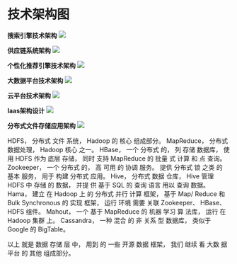 # 技术架构图
**搜索引擎技术架构**
![](%E6%8A%80%E6%9C%AF%E6%9E%B6%E6%9E%84%E5%9B%BE/2E6513C9-6B62-4D10-B552-377A5364380B.png)

**供应链系统架构**
![](%E6%8A%80%E6%9C%AF%E6%9E%B6%E6%9E%84%E5%9B%BE/D1F96B8C-ABB6-4E0A-B05F-C55FBD59AD2B.png)

**个性化推荐引擎技术架构**
![](%E6%8A%80%E6%9C%AF%E6%9E%B6%E6%9E%84%E5%9B%BE/8B345C31-62F5-4CE1-90B5-93508338F9B1.png)

**大数据平台技术架构**
![](%E6%8A%80%E6%9C%AF%E6%9E%B6%E6%9E%84%E5%9B%BE/64F16048-7D6D-497E-BA15-0950EE9BD490.png)

**云平台技术架构**
![](%E6%8A%80%E6%9C%AF%E6%9E%B6%E6%9E%84%E5%9B%BE/A3FF8A3F-E250-47F9-B8C3-BA5F8E3F6203.png)

**Iaas架构设计**
![](%E6%8A%80%E6%9C%AF%E6%9E%B6%E6%9E%84%E5%9B%BE/477707C0-FF60-4BFD-B8C2-ACB963C23911.png)

**分布式文件存储应用架构**
![](%E6%8A%80%E6%9C%AF%E6%9E%B6%E6%9E%84%E5%9B%BE/2F9E2BF1-B11E-4EDF-86DC-3D5822B9E01F.png)


HDFS， 分布式 文件 系统， Hadoop 的 核心 组成部分。
MapReduce， 分布式 数据处理， Hadoop 核心 之一。 
HBase， 一个 分布式 的， 列 存储 数据库， 使用 HDFS 作为 底层 存储， 同时 支持 MapReduce 的 批量 式 计算 和 点 查询。 
Zookeeper， 一个 分布式 的， 高 可用 的 协调 服务。 提供 分布式 锁 之类 的 基本 服务， 用于 构建 分布式 应用。 
Hive， 分布式 数据 仓库， Hive 管理 HDFS 中 存储 的 数据， 并提 供 基于 SQL 的 查询 语言 用以 查询 数据。 
Hama， 建立 在 Hadoop 上 的 分布式 并行 计算 框架， 基于 Map/ Reduce 和 Bulk Synchronous 的 实现 框架， 运行 环境 需要 关联 Zookeeper、 HBase、 HDFS 组件。 
Mahout， 一个 基于 MapReduce 的 机器 学习 算 法库， 运行 在 Hadoop 集群 上。 
Cassandra， 一种 混合 的 非 关系 型 数据库， 类似于 Google 的 BigTable。 

以上 就是 数据 存储 层 中， 用到 的 一些 开源 数据 框架， 我们 继续 看 大数 据 平台 的 其他 组成部分。

